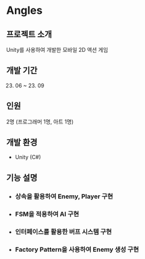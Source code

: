 # Angles


## 프로젝트 소개
Unity를 사용하여 개발한 모바일 2D 액션 게임

## 개발 기간
23. 06 ~ 23. 09

## 인원
2명 (프로그래머 1명, 아트 1명)

## 개발 환경
* Unity (C#)

## 기능 설명

* ### 상속을 활용하여 Enemy, Player 구현

* ### FSM을 적용하여 AI 구현
  
* ### 인터페이스를 활용한 버프 시스템 구현

* ### Factory Pattern을 사용하여 Enemy 생성 구현
